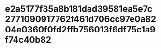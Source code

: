 # e2a5177f35a8b181dad39581ea5e7c2771090917762f461d706cc97e0a8204e0360f0fd2ffb756013f6df75c1a9f74c40b82